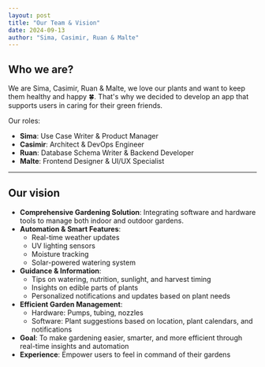 ```yaml
---
layout: post
title: "Our Team & Vision"
date: 2024-09-13
author: "Sima, Casimir, Ruan & Malte"
---
```


## Who we are?

We are Sima, Casimir, Ruan & Malte, we love our plants and want to keep them healthy and happy 🍀. That's why we decided to develop an app that supports users in caring for their green friends.

Our roles:
- **Sima**: Use Case Writer & Product Manager
- **Casimir**: Architect & DevOps Engineer
- **Ruan**: Database Schema Writer & Backend Developer
- **Malte**: Frontend Designer & UI/UX Specialist

---

## Our vision

- **Comprehensive Gardening Solution**: Integrating software and hardware tools to manage both indoor and outdoor gardens.
- **Automation & Smart Features**:
  - Real-time weather updates
  - UV lighting sensors
  - Moisture tracking
  - Solar-powered watering system
- **Guidance & Information**:
  - Tips on watering, nutrition, sunlight, and harvest timing
  - Insights on edible parts of plants
  - Personalized notifications and updates based on plant needs
- **Efficient Garden Management**:
  - Hardware: Pumps, tubing, nozzles
  - Software: Plant suggestions based on location, plant calendars, and notifications
- **Goal**: To make gardening easier, smarter, and more efficient through real-time insights and automation
- **Experience**: Empower users to feel in command of their gardens
